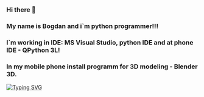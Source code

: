 ### Hi there 👋
### My name is Bogdan and i`m python programmer!!!
### I`m working in IDE: MS Visual Studio, python IDE and at phone IDE - QPython 3L!
### In my mobile phone install programm for 3D modeling - Blender 3D.
[![Typing SVG](https://readme-typing-svg.herokuapp.com?font=Fira+Code&pause=1000&width=435&lines=python;modeling;guitar;music)](https://git.io/typing-svg)
<!--
**kruglovbogL/kruglovbogL** is a ✨ _special_ ✨ repository because its `README.md` (this file) appears on your GitHub profile.

Here are some ideas to get you started:

- 🔭 I’m currently working on ...
- 🌱 I’m currently learning ...
- 👯 I’m looking to collaborate on ...
- 🤔 I’m looking for help with ...
- 💬 Ask me about ...
- 📫 How to reach me: ...
- 😄 Pronouns: ...
- ⚡ Fun fact: ...


